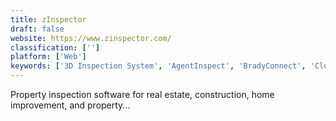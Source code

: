 ```yaml
---
title: zInspector
draft: false 
website: https://www.zinspector.com/
classification: ['']
platform: ['Web']
keywords: ['3D Inspection System', 'AgentInspect', 'BradyConnect', 'Cloud Inspections', 'Data2Base', 'Direct-Hit', 'Express Report', 'Happy Inspector', 'HomeGauge', 'Inspection Manager', 'Kykloud', 'LexisNexis Home Inspection Index', 'MoreApp', 'OnSource Property Inspections', 'Property Inspect', 'ReportHost', 'Sitecert', 'SnapInspect', 'Spectora', 'WeProov', 'iSurvey Inspector']
---
```

Property inspection software for real estate, construction, home improvement, and property...